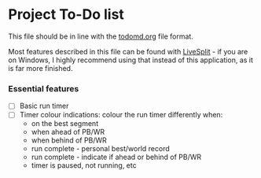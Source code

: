 # Project To-Do list

This file should be in line with the [todomd.org](https://github.com/todomd/todo.md) file format.

Most features described in this file can be found with [LiveSplit](http://livesplit.org/) - if you are on Windows, I highly recommend using that instead of this application, as it is far more finished.

### Essential features
 - [ ] Basic run timer
 - [ ] Timer colour indications: colour the run timer differently when:
   - on the best segment
   - when ahead of PB/WR
   - when behind of PB/WR
   - run complete - personal best/world record
   - run complete - indicate if ahead or behind of PB/WR
   - timer is paused, not running, etc
